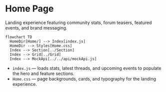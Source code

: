 # Home Page

Landing experience featuring community stats, forum teasers, featured events, and brand messaging.

```mermaid
flowchart TD
  HomeDir[Home/] --> Index[index.js]
  HomeDir --> Styles[Home.css]
  Index --> Section[../Section]
  Index --> Grid[../Grid]
  Index --> MockApi[../../api/mockApi.js]
```

- `index.js` — loads stats, latest threads, and upcoming events to populate the hero and feature sections.
- `Home.css` — page backgrounds, cards, and typography for the landing experience.
